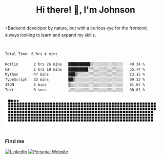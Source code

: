 <div id="user-content-toc">
  <ul align="center">
    <summary><h1 style="display: inline-block">Hi there! 👋, I'm Johnson</h1></summary>
  </ul>
</div>

⚡Backend developer by nature, but with a curious eye for the frontend, always looking to learn and expand my skills.

<br>


<!--START_SECTION:waka-->

```txt
Total Time: 6 hrs 4 mins

Kotlin       2 hrs 26 mins   ██████████░░░░░░░░░░░░░░░   40.34 %
C#           2 hrs 10 mins   █████████░░░░░░░░░░░░░░░░   35.74 %
Python       47 mins         ███▒░░░░░░░░░░░░░░░░░░░░░   13.15 %
TypeScript   33 mins         ██▒░░░░░░░░░░░░░░░░░░░░░░   09.12 %
JSON         5 mins          ▒░░░░░░░░░░░░░░░░░░░░░░░░   01.64 %
Text         0 secs          ░░░░░░░░░░░░░░░░░░░░░░░░░   00.01 %
```

<!--END_SECTION:waka-->

<picture>
  <source  srcset="https://github.com/joshwambere/joshwambere/blob/output/github-contribution-grid-snake-dark.svg?palette=github-dark">
  <source  srcset="https://github.com/joshwambere/joshwambere/blob/output/github-contribution-grid-snake.svg">
  <img alt="github contribution grid snake animation" src="https://github.com/joshwambere/joshwambere/blob/output/github-contribution-grid-snake.svg">
</picture>

### Find me
<a href="https://www.linkedin.com/in/dusabe-johnson" target="_blank"><img src="https://img.shields.io/badge/LinkedIn-%230077B5.svg?&style=flat&logo=linkedin&logoColor=white" alt="LinkedIn"></a>
‎‎ [![Personal Website](https://img.shields.io/badge/visit-Johnsonis.me-blue)](https://johnsonis.me/)

